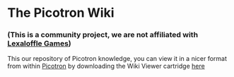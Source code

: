 # The Picotron Wiki
### (This is a community project, we are not affiliated with [Lexaloffle Games](https://www.lexaloffle.com/))

This our repository of Picotron knowledge, you can view it in a nicer format from within [Picotron](https://www.lexaloffle.com/picotron.php) by downloading the Wiki Viewer cartridge [here](https://www.lexaloffle.com/bbs/?tid=140925)
